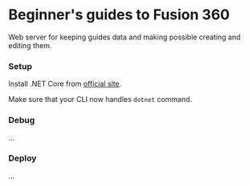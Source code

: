 # Beginner's guides to Fusion 360

Web server for keeping guides data and making possible creating and editing them.

### Setup

Install .NET Core from [official site](https://dotnet.microsoft.com/download).

Make sure that your CLI now handles `dotnet` command.

### Debug

...

### Deploy

...
